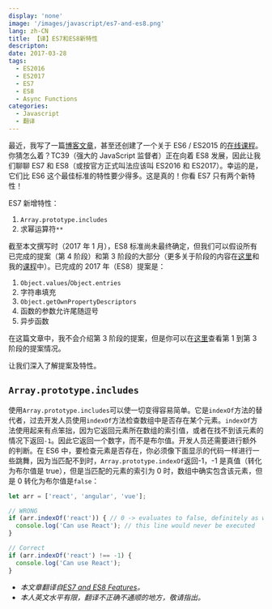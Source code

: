 ```yaml
---
display: 'none'
image: '/images/javascript/es7-and-es8.png'
lang: zh-CN
title: 【译】ES7和ES8新特性
descripton:
date: 2017-03-28
tags:
  - ES2016
  - ES2017
  - ES7
  - ES8
  - Async Functions
categories:
  - Javascript
  - 翻译
---
```


最近，我写了一篇[博客文章](https://webapplog.com/es6)，甚至还创建了一个关于 ES6 / ES2015 的[在线课程](https://node.university/p/es6)。你猜怎么着？TC39（强大的 JavaScript 监督者）正在向着 ES8 发展，因此让我们聊聊 ES7 和 ES8（或按官方正式叫法应该叫 ES2016 和 ES2017）。幸运的是，它们比 ES6 这个最佳标准的特性要少得多。这是真的！你看 ES7 只有两个新特性！

ES7 新增特性：

1. `Array.prototype.includes`
2. 求幂运算符`**`

截至本文撰写时（2017 年 1 月），ES8 标准尚未最终确定，但我们可以假设所有已完成的提案（第 4 阶段）和第 3 阶段的大部分（更多关于阶段的内容在[这里](https://tc39.github.io/process-document)和我的[课程](https://node.university/p/es6)中）。已完成的 2017 年（ES8）提案是：

1. `Object.values`/`Object.entries`
2. 字符串填充
3. `Object.getOwnPropertyDescriptors`
4. 函数的参数允许尾随逗号
5. 异步函数

在这篇文章中，我不会介绍第 3 阶段的提案，但是你可以在[这里](https://github.com/tc39/proposals/blob/master/README.md)查看第 1 到第 3 阶段的提案情况。

让我们深入了解提案及特性。

## <a name=L-code-array.prototype.includes--code->`Array.prototype.includes`</a>

使用`Array.prototype.includes`可以使一切变得容易简单。它是`indexOf`方法的替代者，过去开发人员使用`indexOf`方法检查数组中是否存在某个元素。`indexOf`方法使用起来有点笨拙，因为它返回元素所在数组的索引值，或者在找不到该元素的情况下返回`-1`。因此它返回一个数字，而不是布尔值。开发人员还需要进行额外的判断。在 ES6 中，要检查元素是否存在，你必须像下面显示的代码一样进行一些跳舞，因为当匹配不到时，`Array.prototype.indexOf`返回-1，-1 是真值（转化为布尔值是 true），但是当匹配的元素的索引为 0 时，数组中确实包含该元素，但是 0 转化为布尔值是`false`：

```js
let arr = ['react', 'angular', 'vue'];

// WRONG
if (arr.indexOf('react')) { // 0 -> evaluates to false, definitely as we expected
  console.log('Can use React'); // this line would never be executed
}

// Correct
if (arr.indexOf('react') !== -1) {
  console.log('Can use React');
}
```

- _本文章翻译自[ES7 and ES8 Features](https://node.university/blog/498412/es7-es8)。_
- _本人英文水平有限，翻译不正确不通顺的地方，敬请指出。_
